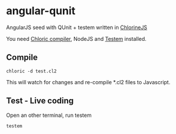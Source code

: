 angular-qunit
=============

AngularJS seed with QUnit + testem written in [ChlorineJS](https://github.com/chlorinejs)

You need [Chloric compiler](https://github.com/chlorinejs/chloric), NodeJS and [Testem](https://github.com/airportyh/testem) installed.

Compile
-------
```
chloric -d test.cl2
```
This will watch for changes and re-compile *.cl2 files to Javascript.

Test - Live coding
------------------
Open an other terminal, run testem
```
testem
```
